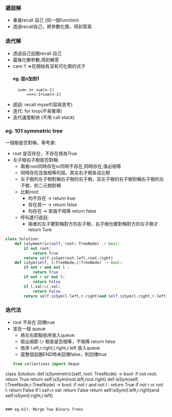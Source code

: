 ### 遞迴解
- 重複recall 自己 (同一個function)
- 透過recall自己，將參數化簡，得到答案
### 迭代解
- 透過自己迴圈recall 自己
- 最後化解參數,得到解答
- care !! =>在開始有沒有可化簡的式子
	#### eg. 從n加到1
		sum= n+ sum(n-1)
			=n+n-1+sum(n-2)
- 遞迴: recall myself(容易思考)
- 迭代: for loop(不易推導)
- 迭代速度較快 (不用 call stack)
### eg. 101 symmetric tree
一個樹是否對稱，等考慮:
- root 是否存在，不存在視為True
- 左子樹右子樹是否對稱:
	- 兩者root同時存在or同時不存在,同時存在,值必相等
	- 同時存在且值相等的話，其左右子樹各自比較
	- 左子樹的左子樹對稱右子樹的右子樹，且左子樹的右子樹對稱右子樹的左子樹，則二元樹對稱
	- 比較root:
		- 均不存在 -> return true
		- 存在其一  -> return false
		- 均存在 -> 若值不相等 return false
	- 呼叫進行遞迴:
		- 兩者的左子要對稱對方的右子樹，右子樹也要對稱對方的左子樹才 return Ture
```python
class Solution:
    def isSymmetric(self, root: TreeNode) -> bool:
        if not root:
            return True
        return self.isSym(root.left,root.right)
    def isSym(self, l:TreeNode,r:TreeNode) -> bool:
        if not r and not l : 
            return True
        if not r or not l:
            return False
        if l.val!=r.val:
            return False
        return self.isSym(l.left,r.right)and self.isSym(l.right,r.left)
```
### 迭代法
- root 不存在 回傳true
- 宣告一個 queue
	- 將左右節點依序放入queue:
	- 取出兩節 l,r 檢查是否相等，不相等 return false
	- 依序 l.eft,r.right,l.right,r.left 放入queue
	- 當整個迴圈END時未回傳false，則回傳true
   ```python
   from collections import deque
class Solution:
    def isSymmetric(self, root: TreeNode) -> bool:
        if not root:
            return True
        return self.isSym(root.left,root.right)
    def isSym(self, l:TreeNode,r:TreeNode) -> bool:
        if not r and not l : 
            return True
        if not r or not l:
            return False
        if l.val!=r.val:
            return False
        return self.isSym(l.left,r.right)and self.isSym(l.right,r.left)
       
            
```

### eg.617. Merge Two Binary Trees

 
	

